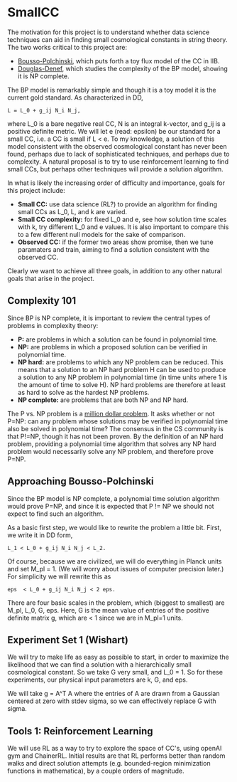 # SmallCC

The motivation for this project is to understand whether data science techniques can aid in
finding small cosmological constants in string theory.  The two works critical to this project are:
- [Bousso-Polchinski](https://arxiv.org/abs/hep-th/0004134), which puts forth a toy flux model of the CC in IIB.
- [Douglas-Denef](https://arxiv.org/abs/hep-th/0602072), which studies the complexity of the BP model, showing it
is NP complete.

The BP model is remarkably simple and though it is a toy model it is the current gold standard. As characterized in DD,
```
L = L_0 + g_ij N_i N_j,
```
where L_0 is a bare negative real CC, N is an integral k-vector, and g_ij is a positive definite metric. 
We will let e (read: epsilon) be our standard for a small CC, i.e. a CC is small if L < e.
To my knowledge, a solution of this model consistent with the observed cosmological constant has never been
found, perhaps due to lack of sophisticated techniques, and perhaps due to complexity. A natural proposal is to
try to use reinforcement learning to find small CCs, but perhaps other techniques will provide a solution algorithm.

In what is likely the increasing order of difficulty and importance, goals for this project include:

- **Small CC:** use data science (RL?) to provide an algorithm for finding small CCs as L_0, L, and k are varied.
- **Small CC complexity:** for fixed L_0 and e, see how solution time scales with k, try different L_0 and e values. It is also important to compare this to a few different null models for the sake of comparison.
- **Observed CC:** if the former two areas show promise, then we tune paramaters and train, aiming to find a solution consistent with the observed CC.

Clearly we want to achieve all three goals, in addition to any other natural goals that arise in the project.

## Complexity 101

Since BP is NP complete, it is important to review the central types of problems in complexity theory:

- **P:** are problems in which a solution can be found in polynomial time.
- **NP:** are problems in which a proposed solution can be verified in polynomial time.
- **NP hard:** are problems to which any NP problem can be reduced. This means that a solution to an NP hard problem H can be used to produce a solution to any NP problem in polynomial time (in time units where 1 is the amount of time to solve H). NP hard problems are therefore at least as hard to solve as the hardest NP problems.
- **NP complete:** are problems that are both NP and NP hard.

The P vs. NP problem is a [million dollar problem](http://www.claymath.org/millennium-problems/p-vs-np-problem). It asks
whether or not P=NP: can any problem whose solutions may be verified in polynomial time also be solved in polynomial time? 
The consensus in the CS community is that P!=NP, though it has not been proven. By the definition of an NP hard problem,
providing a polynomial time algorithm that solves any NP hard problem would necessarily solve any NP problem, and therefore
prove P=NP.

## Approaching Bousso-Polchinski

Since the BP model is NP complete, a polynomial time solution algorithm would prove P=NP, and since it is expected
that P != NP we should not expect to find such an algorithm. 

As a basic first step, we would like to rewrite the problem a little bit. First, we write it in DD form,
```
L_1 < L_0 + g_ij N_i N_j < L_2.
```
Of course, because we are civilized, we will do everything in Planck units and set M_pl = 1.
(We will worry about
issues of computer precision later.) For simplicity we will
rewrite this as 
```
eps  < L_0 + g_ij N_i N_j < 2 eps.
```
There are four basic scales in the problem, which (biggest to smallest) are M_pl, L_0, G, eps. Here,
G is the mean value of entries of the positive definite matrix g, which are < 1 since we are in M_pl=1 units.

## Experiment Set 1 (Wishart)

We will try to make life as easy as possible to start, in order to maximize the likelihood that we can find
a solution with a hierarchically small cosmological constant. So we take G very small, and L_0 = 1. So for these
experiments, our physical input parameters are k, G, and eps.

We will take g = A^T A where the entries of A are drawn from a Gaussian centered at zero with stdev sigma, so we can
effectively replace G with sigma.

## Tools 1: Reinforcement Learning

We will use RL as a way to try to explore the space of CC's, using openAI gym and ChainerRL. Initial results are that RL 
performs better than random walks and direct solution attempts (e.g. bounded-region minimization functions in mathematica),
by a couple orders of magnitude.
